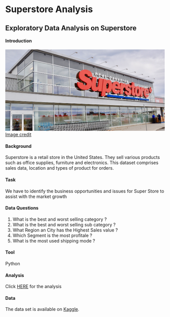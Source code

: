 # Superstore Analysis
## Exploratory Data Analysis on Superstore

 #### Introduction
 ![image](Superstore.jpeg)
 [Image credit](https://images.dailyhive.com/20210114091118/shutterstock_1201436956.jpg)

 #### Background
Superstore is a retail store in the United States. They sell various products such as office supplies, furniture and electronics. This dataset comprises sales data, location and types of product for orders.

 #### Task
 We have to identify the business opportunities and issues for Super Store to assist with the market growth

 #### Data Questions
1) What is the best and worst selling category ?
2) What is the best and worst selling sub category ?
3) What Region an City has the Highest Sales value ?
4) Which Segment is the most profitale ?
5) What is the most used shipping mode ?

 #### Tool
 Python
 
 #### Analysis
 Click [HERE](https://github.com/johnnychan0706/SuperStore_Analysis/blob/main/Superstore.ipynb) for the analysis
 
 #### Data
 The data set is available on [Kaggle](https://www.kaggle.com/akashkothare/tsf-datasets).
